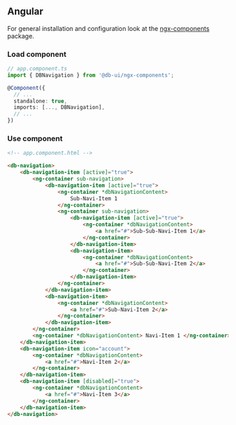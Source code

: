 ## Angular

For general installation and configuration look at the [ngx-components](https://www.npmjs.com/package/@db-ui/ngx-components) package.

### Load component

```ts app.component.ts
// app.component.ts
import { DBNavigation } from '@db-ui/ngx-components';

@Component({
  // ...
  standalone: true,
  imports: [..., DBNavigation],
  // ...
})
```

### Use component

```html app.component.html
<!-- app.component.html -->

<db-navigation>
	<db-navigation-item [active]="true">
		<ng-container sub-navigation>
			<db-navigation-item [active]="true">
				<ng-container *dbNavigationContent>
					Sub-Navi-Item 1
				</ng-container>
				<ng-container sub-navigation>
					<db-navigation-item [active]="true">
						<ng-container *dbNavigationContent>
							<a href="#">Sub-Sub-Navi-Item 1</a>
						</ng-container>
					</db-navigation-item>
					<db-navigation-item>
						<ng-container *dbNavigationContent>
							<a href="#">Sub-Sub-Navi-Item 2</a>
						</ng-container>
					</db-navigation-item>
				</ng-container>
			</db-navigation-item>
			<db-navigation-item>
				<ng-container *dbNavigationContent>
					<a href="#">Sub-Navi-Item 2</a>
				</ng-container>
			</db-navigation-item>
		</ng-container>
		<ng-container *dbNavigationContent> Navi-Item 1 </ng-container>
	</db-navigation-item>
	<db-navigation-item icon="account">
		<ng-container *dbNavigationContent>
			<a href="#">Navi-Item 2</a>
		</ng-container>
	</db-navigation-item>
	<db-navigation-item [disabled]="true">
		<ng-container *dbNavigationContent>
			<a href="#">Navi-Item 3</a>
		</ng-container>
	</db-navigation-item>
</db-navigation>
```
